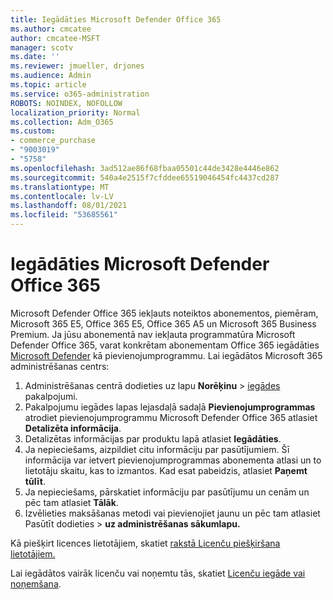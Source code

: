 ```yaml
---
title: Iegādāties Microsoft Defender Office 365
ms.author: cmcatee
author: cmcatee-MSFT
manager: scotv
ms.date: ''
ms.reviewer: jmueller, drjones
ms.audience: Admin
ms.topic: article
ms.service: o365-administration
ROBOTS: NOINDEX, NOFOLLOW
localization_priority: Normal
ms.collection: Adm_O365
ms.custom:
- commerce_purchase
- "9003019"
- "5758"
ms.openlocfilehash: 3ad512ae86f68fbaa05501c44de3428e4446e862
ms.sourcegitcommit: 540a4e2515f7cfddee65519046454fc4437cd287
ms.translationtype: MT
ms.contentlocale: lv-LV
ms.lasthandoff: 08/01/2021
ms.locfileid: "53685561"
---
```

# <a name="purchase-microsoft-defender-for-office-365"></a>Iegādāties Microsoft Defender Office 365

Microsoft Defender Office 365 iekļauts noteiktos abonementos, piemēram, Microsoft 365 E5, Office 365 E5, Office 365 A5 un Microsoft 365 Business Premium. Ja jūsu abonementā nav iekļauta programmatūra Microsoft Defender Office 365, varat konkrētam abonementam Office 365 iegādāties [Microsoft Defender](/microsoft-365/security/office-365-security/office-365-atp) kā pievienojumprogrammu. Lai iegādātos Microsoft 365 administrēšanas centrs:

1. Administrēšanas centrā dodieties uz lapu **Norēķinu**  >  [iegādes](https://go.microsoft.com/fwlink/p/?linkid=868433) pakalpojumi.
2. Pakalpojumu iegādes lapas  lejasdaļā sadaļā **Pievienojumprogrammas** atrodiet pievienojumprogrammu Microsoft Defender Office 365 atlasiet **Detalizēta informācija**.
3. Detalizētas informācijas par produktu lapā atlasiet **Iegādāties**.
4. Ja nepieciešams, aizpildiet citu informāciju par pasūtījumiem. Šī informācija var ietvert pievienojumprogrammas abonementa atlasi un to lietotāju skaitu, kas to izmantos. Kad esat pabeidzis, atlasiet **Paņemt tūlīt**.
5. Ja nepieciešams, pārskatiet informāciju par pasūtījumu un cenām un pēc tam atlasiet **Tālāk**.
6. Izvēlieties maksāšanas metodi vai pievienojiet jaunu un pēc tam atlasiet Pasūtīt dodieties  >  **uz administrēšanas sākumlapu.**

Kā piešķirt licences lietotājiem, skatiet [rakstā Licenču piešķiršana lietotājiem.](/microsoft-365/admin/manage/assign-licenses-to-users)

Lai iegādātos vairāk licenču vai noņemtu tās, skatiet [Licenču iegāde vai noņemšana](/microsoft-365/commerce/licenses/buy-licenses#buy-or-remove-licenses-for-your-business-subscription).
